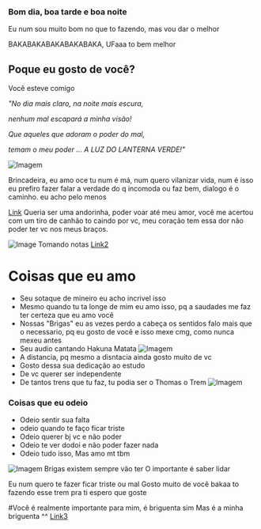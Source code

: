### Bom dia, boa tarde e boa noite

Eu num sou muito bom no que to fazendo, mas vou dar o melhor

BAKABAKABAKABAKABAKA, UFaaa to bem melhor

## Poque eu gosto de você?
Você esteve comigo 

_"No dia mais claro, na noite mais escura,_

_nenhum mal escapará a minha visão!_

_Que aqueles que adoram o poder do mal,_

_temam o meu poder ... A LUZ DO LANTERNA VERDE!"_

![Imagem](https://terraverso.com.br/wp-content/uploads/2017/09/laira.gif)

Brincadeira, eu amo oce tu num é má, num quero vilanizar vida, num é isso eu prefiro fazer falar a verdade do q incomoda ou faz bem, dialogo é o caminho. eu acho pelo menos

[Link](https://www.youtube.com/watch?v=7M8m4LyFSkE)
Queria ser uma andorinha, poder voar até meu amor, você me acertou com um tiro de canhão to caindo por vc, meu coração tem essa dor não poder ter vc nos meus braços.

![Image](https://i.pinimg.com/originals/16/a6/71/16a671b589655574ba77e0c2788a0a9e.gif)
Tomando notas
[Link2](https://www.youtube.com/watch?v=HAZJAzCshN4)

# Coisas que eu amo
- Seu sotaque de mineiro eu acho incrivel isso
- Mesmo quando tu ta longe de mim eu amo isso, pq a saudades me faz ter certeza que eu amo você
- Nossas "Brigas" eu as vezes perdo a cabeça os sentidos falo mais que o necessario, pq eu gosto de você e isso mexe cmg, como nunca mexeu antes
- Seu audio cantando Hakuna Matata ![Imagem](https://media1.giphy.com/media/12CmDbPafGzs3K/giphy.gif?cid=790b76119a443fec15688182381f5b6e4a4e66883f8b4e6c&rid=giphy.gif&ct=g)
- A distancia, pq mesmo a disntacia ainda gosto muito de vc
- Gosto dessa sua dedicação ao estudo
- De vc querer ser independente
- De tantos trens que tu faz, tu podia ser o Thomas o Trem ![Imagem](https://media2.giphy.com/media/TlK63EWh6J1puKmzYmQ/giphy.gif?cid=790b7611152c85eca43305f07ab08e7efe1d6b21157224a3&rid=giphy.gif&ct=g)



### Coisas que eu odeio
- Odeio sentir sua falta
- odeio quando te faço ficar triste
- Odeio querer bj vc e não poder
- Odeio te ver dodoi e não poder fazer nada
- Odeio tudo isso, Mas amo mt tbm

![Imagem](https://i.gifer.com/2ZvF.gif)
Brigas existem sempre vão ter
O importante é saber lidar

Eu num quero te fazer ficar triste ou mal
Gosto muito de você bakaa
to fazendo esse trem pra ti
espero que goste

#Você é realmente importante para mim, é briguenta sim
Mas é a minha briguenta ^^
[Link3](https://www.youtube.com/watch?v=mncwybY71lM)
